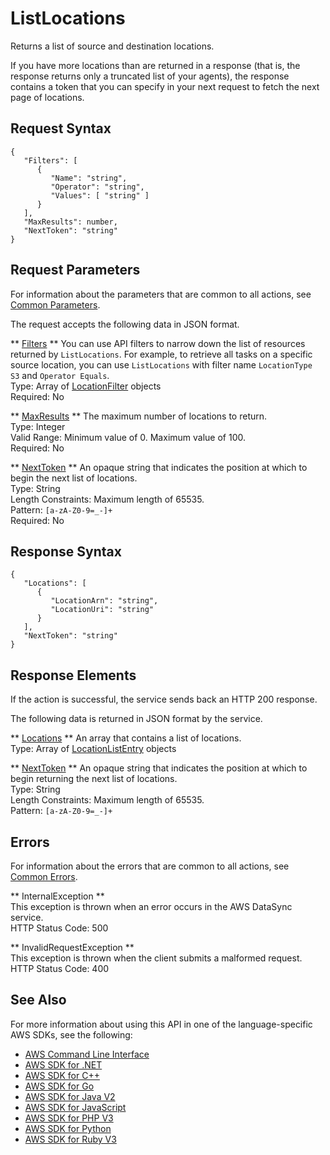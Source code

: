 # ListLocations<a name="API_ListLocations"></a>

Returns a list of source and destination locations\.

If you have more locations than are returned in a response \(that is, the response returns only a truncated list of your agents\), the response contains a token that you can specify in your next request to fetch the next page of locations\.

## Request Syntax<a name="API_ListLocations_RequestSyntax"></a>

```
{
   "Filters": [ 
      { 
         "Name": "string",
         "Operator": "string",
         "Values": [ "string" ]
      }
   ],
   "MaxResults": number,
   "NextToken": "string"
}
```

## Request Parameters<a name="API_ListLocations_RequestParameters"></a>

For information about the parameters that are common to all actions, see [Common Parameters](CommonParameters.md)\.

The request accepts the following data in JSON format\.

 ** [Filters](#API_ListLocations_RequestSyntax) **   <a name="DataSync-ListLocations-request-Filters"></a>
You can use API filters to narrow down the list of resources returned by `ListLocations`\. For example, to retrieve all tasks on a specific source location, you can use `ListLocations` with filter name `LocationType S3` and `Operator Equals`\.  
Type: Array of [LocationFilter](API_LocationFilter.md) objects  
Required: No

 ** [MaxResults](#API_ListLocations_RequestSyntax) **   <a name="DataSync-ListLocations-request-MaxResults"></a>
The maximum number of locations to return\.  
Type: Integer  
Valid Range: Minimum value of 0\. Maximum value of 100\.  
Required: No

 ** [NextToken](#API_ListLocations_RequestSyntax) **   <a name="DataSync-ListLocations-request-NextToken"></a>
An opaque string that indicates the position at which to begin the next list of locations\.  
Type: String  
Length Constraints: Maximum length of 65535\.  
Pattern: `[a-zA-Z0-9=_-]+`   
Required: No

## Response Syntax<a name="API_ListLocations_ResponseSyntax"></a>

```
{
   "Locations": [ 
      { 
         "LocationArn": "string",
         "LocationUri": "string"
      }
   ],
   "NextToken": "string"
}
```

## Response Elements<a name="API_ListLocations_ResponseElements"></a>

If the action is successful, the service sends back an HTTP 200 response\.

The following data is returned in JSON format by the service\.

 ** [Locations](#API_ListLocations_ResponseSyntax) **   <a name="DataSync-ListLocations-response-Locations"></a>
An array that contains a list of locations\.  
Type: Array of [LocationListEntry](API_LocationListEntry.md) objects

 ** [NextToken](#API_ListLocations_ResponseSyntax) **   <a name="DataSync-ListLocations-response-NextToken"></a>
An opaque string that indicates the position at which to begin returning the next list of locations\.  
Type: String  
Length Constraints: Maximum length of 65535\.  
Pattern: `[a-zA-Z0-9=_-]+` 

## Errors<a name="API_ListLocations_Errors"></a>

For information about the errors that are common to all actions, see [Common Errors](CommonErrors.md)\.

 ** InternalException **   
This exception is thrown when an error occurs in the AWS DataSync service\.  
HTTP Status Code: 500

 ** InvalidRequestException **   
This exception is thrown when the client submits a malformed request\.  
HTTP Status Code: 400

## See Also<a name="API_ListLocations_SeeAlso"></a>

For more information about using this API in one of the language\-specific AWS SDKs, see the following:
+  [AWS Command Line Interface](https://docs.aws.amazon.com/goto/aws-cli/datasync-2018-11-09/ListLocations) 
+  [AWS SDK for \.NET](https://docs.aws.amazon.com/goto/DotNetSDKV3/datasync-2018-11-09/ListLocations) 
+  [AWS SDK for C\+\+](https://docs.aws.amazon.com/goto/SdkForCpp/datasync-2018-11-09/ListLocations) 
+  [AWS SDK for Go](https://docs.aws.amazon.com/goto/SdkForGoV1/datasync-2018-11-09/ListLocations) 
+  [AWS SDK for Java V2](https://docs.aws.amazon.com/goto/SdkForJavaV2/datasync-2018-11-09/ListLocations) 
+  [AWS SDK for JavaScript](https://docs.aws.amazon.com/goto/AWSJavaScriptSDK/datasync-2018-11-09/ListLocations) 
+  [AWS SDK for PHP V3](https://docs.aws.amazon.com/goto/SdkForPHPV3/datasync-2018-11-09/ListLocations) 
+  [AWS SDK for Python](https://docs.aws.amazon.com/goto/boto3/datasync-2018-11-09/ListLocations) 
+  [AWS SDK for Ruby V3](https://docs.aws.amazon.com/goto/SdkForRubyV3/datasync-2018-11-09/ListLocations) 